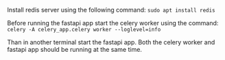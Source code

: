 Install redis server using the following command:
`sudo apt install redis`

Before running the fastapi app start the celery worker using the command:<br>
`celery -A celery_app.celery worker --loglevel=info`

Than in another terminal start the fastapi app. Both the celery worker and fastapi app should be running at the same time.